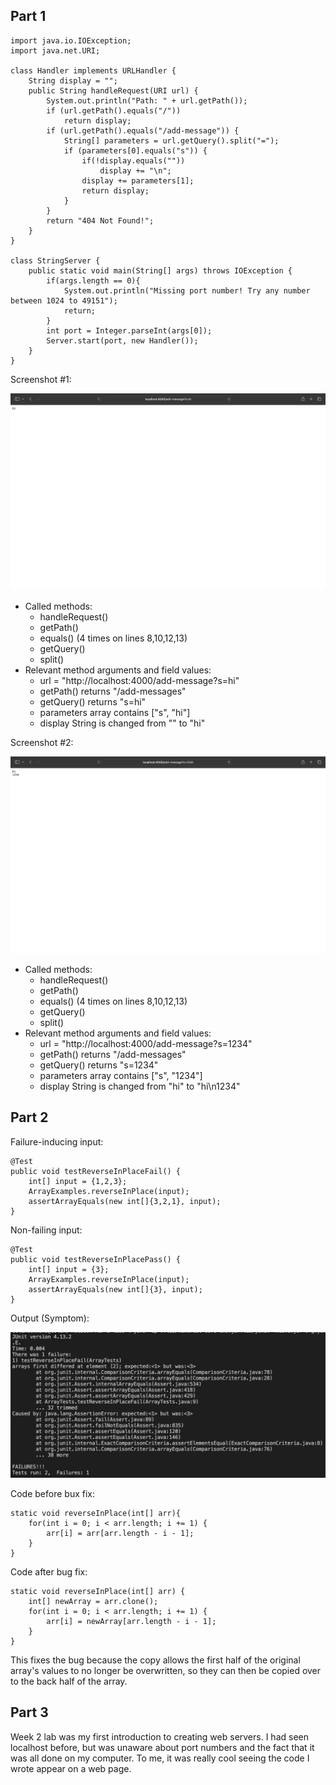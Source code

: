 ## Part 1
```
import java.io.IOException;
import java.net.URI;

class Handler implements URLHandler {
    String display = "";
    public String handleRequest(URI url) {
        System.out.println("Path: " + url.getPath());
        if (url.getPath().equals("/"))
            return display;
        if (url.getPath().equals("/add-message")) {
            String[] parameters = url.getQuery().split("=");
            if (parameters[0].equals("s")) {
                if(!display.equals("")) 
                    display += "\n";
                display += parameters[1];
                return display;
            }
        }
        return "404 Not Found!";
    }
}

class StringServer {
    public static void main(String[] args) throws IOException {
        if(args.length == 0){
            System.out.println("Missing port number! Try any number between 1024 to 49151");
            return;
        }
        int port = Integer.parseInt(args[0]);
        Server.start(port, new Handler());
    }
}
```
Screenshot \#1:

![image](lab2-part1-1.png)

- Called methods:
    - handleRequest()
    - getPath()
    - equals() (4 times on lines 8,10,12,13)
    - getQuery()
    - split()
- Relevant method arguments and field values:
    - url = "http://localhost:4000/add-message\?s=hi"
    - getPath() returns "/add-messages"
    - getQuery() returns "s=hi"
    - parameters array contains \["s", "hi"]
    - display String is changed from "" to "hi"

Screenshot \#2:

![image](lab2-part1-2.png)

- Called methods:
    - handleRequest()
    - getPath()
    - equals() (4 times on lines 8,10,12,13)
    - getQuery()
    - split()
- Relevant method arguments and field values:
    - url = "http://localhost:4000/add-message\?s=1234"
    - getPath() returns "/add-messages"
    - getQuery() returns "s=1234"
    - parameters array contains \["s", "1234"]
    - display String is changed from "hi" to "hi\n1234"
## Part 2
Failure-inducing input:
```
@Test
public void testReverseInPlaceFail() {
    int[] input = {1,2,3};
    ArrayExamples.reverseInPlace(input);
    assertArrayEquals(new int[]{3,2,1}, input);
}
```
Non-failing input:
```
@Test 
public void testReverseInPlacePass() {
    int[] input = {3};
    ArrayExamples.reverseInPlace(input);
    assertArrayEquals(new int[]{3}, input);
}
```
Output (Symptom):

![image](lab2-part2-1.png)

Code before bux fix:
```
static void reverseInPlace(int[] arr){
    for(int i = 0; i < arr.length; i += 1) {
        arr[i] = arr[arr.length - i - 1];
    }
}
```
Code after bug fix:
```
static void reverseInPlace(int[] arr) {
    int[] newArray = arr.clone();
    for(int i = 0; i < arr.length; i += 1) {
        arr[i] = newArray[arr.length - i - 1];
    }
}
```
This fixes the bug because the copy allows the first half of the original array's values to no longer be overwritten, so they can then be copied over to the back half of the array.
## Part 3
Week 2 lab was my first introduction to creating web servers. I had seen localhost before, but was unaware about port numbers and the fact that it was all done on my computer. To me, it was really cool seeing the code I wrote appear on a web page.
